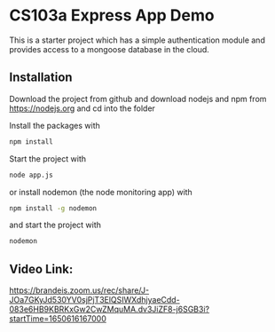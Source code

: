 # CS103a Express App Demo

This is a starter project which has a simple authentication module 
and provides access to a mongoose database in the cloud.

## Installation
Download the project from github and download nodejs and npm from https://nodejs.org
and cd into the folder

Install the packages with
``` bash
npm install
```
Start the project with
``` bash
node app.js
```
or install nodemon (the node monitoring app) with
``` bash
npm install -g nodemon
```
and start the project with
``` bash
nodemon
```


## Video Link:

https://brandeis.zoom.us/rec/share/J-JOa7GKyJd530YV0sjPjT3ElQSIWXdhjyaeCdd-083e6HB9KBRKxGw2CwZMquMA.dv3JiZF8-j6SGB3i?startTime=1650616167000